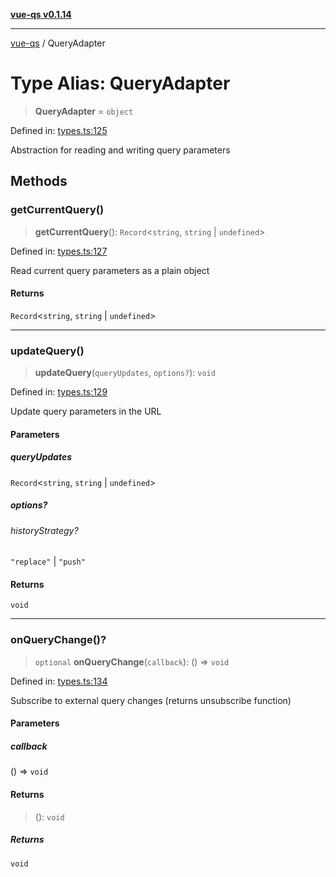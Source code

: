[**vue-qs v0.1.14**](../README.md)

***

[vue-qs](../README.md) / QueryAdapter

# Type Alias: QueryAdapter

> **QueryAdapter** = `object`

Defined in: [types.ts:125](https://github.com/iamsomraj/vue-qs/blob/33788ce453ede405848f8283c5f38c6323ad5403/src/types.ts#L125)

Abstraction for reading and writing query parameters

## Methods

### getCurrentQuery()

> **getCurrentQuery**(): `Record`\<`string`, `string` \| `undefined`\>

Defined in: [types.ts:127](https://github.com/iamsomraj/vue-qs/blob/33788ce453ede405848f8283c5f38c6323ad5403/src/types.ts#L127)

Read current query parameters as a plain object

#### Returns

`Record`\<`string`, `string` \| `undefined`\>

***

### updateQuery()

> **updateQuery**(`queryUpdates`, `options?`): `void`

Defined in: [types.ts:129](https://github.com/iamsomraj/vue-qs/blob/33788ce453ede405848f8283c5f38c6323ad5403/src/types.ts#L129)

Update query parameters in the URL

#### Parameters

##### queryUpdates

`Record`\<`string`, `string` \| `undefined`\>

##### options?

###### historyStrategy?

`"replace"` \| `"push"`

#### Returns

`void`

***

### onQueryChange()?

> `optional` **onQueryChange**(`callback`): () => `void`

Defined in: [types.ts:134](https://github.com/iamsomraj/vue-qs/blob/33788ce453ede405848f8283c5f38c6323ad5403/src/types.ts#L134)

Subscribe to external query changes (returns unsubscribe function)

#### Parameters

##### callback

() => `void`

#### Returns

> (): `void`

##### Returns

`void`
